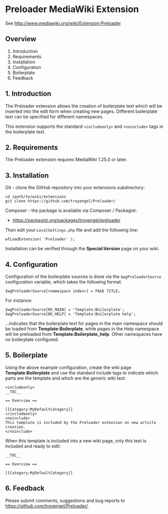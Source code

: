 Preloader MediaWiki Extension
=============================

See http://www.mediawiki.org/wiki/Extension:Preloader

## Overview

1. Introduction
2. Requirements
3. Installation
4. Configuration
5. Boilerplate
6. Feedback

## 1. Introduction

The Preloader extension allows the creation of boilerplate text which will be inserted into the edit form when creating new pages. Different boilerplate text can be specified for different namespaces.

This extension supports the standard `<includeonly>` and `<noinclude>` tags in the boilerplate text.

## 2. Requirements

The Preloader extension requires MediaWiki 1.25.0 or later.

## 3. Installation

Git - clone the GitHub repository into your extensions subdirectory:

```
cd /path/to/wiki/extensions
git clone https://github.com/troyengel/Preloader/
```

Composer - the package is available via Composer / Packagist:

* https://packagist.org/packages/troyengel/preloader

Then edit your `LocalSettings.php` file and add the following line:

```
wfLoadExtension( 'Preloader' );
```

Installation can be verified through the **Special:Version** page on your wiki.

## 4. Configuration

Configuration of the boilerplate sources is done via the `$wgPreloaderSource` configuration variable, which takes the following format:

```
$wgPreloaderSource[<namespace index>] = PAGE TITLE;
```

For instance:

```
$wgPreloaderSource[NS_MAIN] = 'Template:Boilerplate';
$wgPreloaderSource[NS_HELP] = 'Template:Boilerplate help';
```

...indicates that the boilerplate text for pages in the main namespace should be loaded from **Template:Boilerplate**, while pages in the Help namespace will be preloaded from **Template:Boilerplate_help**. Other namespaces have no boilerplate configured.

## 5. Boilerplate

Using the above example configuration, create the wiki page **Template:Boilerplate** and use the standard include tags to indicate which parts are the template and which are the generic wiki text:

```
<includeonly>
__TOC__

== Overview ==

[[Category:MyDefaultCategory]]
</includeonly>
<noinclude>
This template is included by the Preloader extension on new article creation.
</noinclude>
```

When this template is included into a new wiki page, only this text is included and ready to edit:

```
__TOC__

== Overview ==

[[Category:MyDefaultCategory]]
```

## 6. Feedback

Please submit comments, suggestions and bug reports to https://github.com/troyengel/Preloader/.
